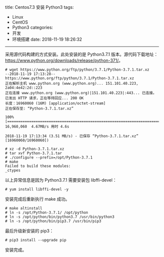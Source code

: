 title: Centos7.3 安装 Python3
tags:
  - Linux
  - CentOS
  - Python3
categories:
  - 开发
  - 环境搭建
date: 2018-11-19 18:26:32
---


采用源代码构建的方式安装。此处安装的是 Python3.7.1 版本。源代码下载地址：<https://www.python.org/downloads/release/python-371/>。

    # wget https://www.python.org/ftp/python/3.7.1/Python-3.7.1.tar.xz
    --2018-11-19 17:13:28--  https://www.python.org/ftp/python/3.7.1/Python-3.7.1.tar.xz
    正在解析主机 www.python.org (www.python.org)... 151.101.40.223, 2a04:4e42:2d::223
    正在连接 www.python.org (www.python.org)|151.101.40.223|:443... 已连接。
    已发出 HTTP 请求，正在等待回应... 200 OK
    长度：16960060 (16M) [application/octet-stream]
    正在保存至: “Python-3.7.1.tar.xz”

    100%[======================================================================================================>] 16,960,060  4.67MB/s 用时 4.6s   

    2018-11-19 17:13:34 (3.51 MB/s) - 已保存 “Python-3.7.1.tar.xz” [16960060/16960060])

    # xz -d Python-3.7.1.tar.xz
    # tar xvf Python-3.7.1.tar
    # ./configure --prefix=/opt/Python-3.7.1
    # make
    Failed to build these modules:
    _ctypes

以上异常信息是因为 Python3.7.1 需要安装包 libffi-devel：

    # yum install libffi-devel -y

安装完成后重新执行 make 成功。

    # make altinstall
    # ln -s /opt/Python-3.7.1/ /opt/python
    # ln -s /opt/python/bin/python3.7 /usr/bin/python3
    # ln -s /opt/python/bin/pip3.7 /usr/bin/pip3

最后升级新安装的 pip3：

    # pip3 install --upgrade pip

安装完成。
